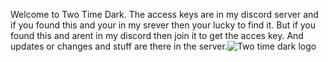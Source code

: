Welcome to Two Time Dark. The access keys are in my discord server and if you found this and your in my srever then your lucky to find it. But if you found this and arent in my discord then join it to get the acces key. And updates or changes and stuff are there in the server.![Two time dark logo](https://github.com/user-attachments/assets/20dffb24-2318-4791-9a7a-5ce205b94edd)
